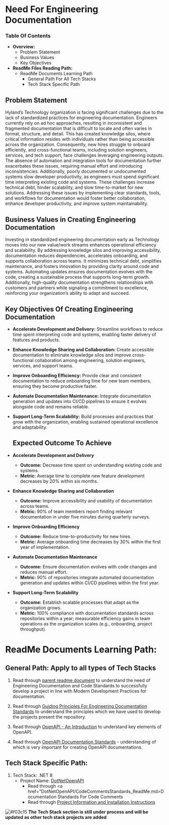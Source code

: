 # Need For Engineering Documentation

### Table Of Contents
* **Overview:**
  - Problem Statement
  - Business Values
  - Key Objectives
* **ReadMe Files Reading Path:**
  - ReadMe Documents Learning Path
    - General Path For All Tech Stacks
    - Tech Stack Specific Path

## Problem Statement
Hyland’s Technology organization is facing significant challenges due to the lack of standardized practices for engineering documentation. Engineers currently rely on ad hoc approaches, resulting in inconsistent and fragmented documentation that is difficult to locate and often varies in format, structure, and detail. This has created knowledge silos, where critical information resides with individuals rather than being accessible across the organization. Consequently, new hires struggle to onboard efficiently, and cross-functional teams, including solution engineers, services, and tech support, face challenges leveraging engineering outputs. The absence of automation and integration tools for documentation further exacerbates these issues, requiring manual effort and introducing inconsistencies. Additionally, poorly documented or undocumented systems slow developer productivity, as engineers must spend significant time interpreting existing code and systems. These challenges increase technical debt, hinder scalability, and slow time-to-market for new solutions. Addressing these issues by implementing clear standards, tools, and workflows for documentation would foster better collaboration, enhance developer productivity, and improve system maintainability.
## Business Values in Creating Engineering Documentation
Investing in standardized engineering documentation early as Technology moves into our new value/work streams enhances operational efficiency and scalability. By addressing knowledge silos and improving accessibility, documentation reduces dependencies, accelerates onboarding, and supports collaboration across teams. It minimizes technical debt, simplifies maintenance, and fosters innovation by providing clarity around code and systems. Automating updates ensures documentation evolves with the code, creating a sustainable process that supports long-term growth. Additionally, high-quality documentation strengthens relationships with customers and partners while signaling a commitment to excellence, reinforcing your organization’s ability to adapt and succeed.
## Key Objectives Of Creating Engineering Documentation
* **Accelerate Development and Delivery:** Streamline workflows to reduce time spent interpreting code and systems, enabling faster delivery of features and products.

* **Enhance Knowledge Sharing and Collaboration:** Create accessible documentation to eliminate knowledge silos and improve cross-functional collaboration among engineering, solution engineers, services, and support teams.

* **Improve Onboarding Efficiency:** Provide clear and consistent documentation to reduce onboarding time for new team members, ensuring they become productive faster.

* **Automate Documentation Maintenance:** Integrate documentation generation and updates into CI/CD pipelines to ensure it evolves alongside code and remains reliable.

* **Support Long-Term Scalability:** Build processes and practices that grow with the organization, enabling sustained operational excellence and adaptability.
  ## Expected Outcome To Achieve
* **Accelerate Development and Delivery**
  - **Outcome:** Decrease time spent on understanding existing code and systems.
  - **Metric:** Average time to complete new feature development decreases by 20% within six months.

* **Enhance Knowledge Sharing and Collaboration**
  - **Outcome:** Improve accessibility and usability of documentation across teams.
  - **Metric:** 90% of team members report finding relevant documentation in under five minutes during quarterly surveys.

* **Improve Onboarding Efficiency**
  - **Outcome:** Reduce time-to-productivity for new hires.
  - **Metric:** Average onboarding time decreases by 30% within the first year of implementation.

* **Automate Documentation Maintenance**
  - **Outcome:** Ensure documentation evolves with code changes and reduces manual effort.
  - **Metric:** 90% of repositories integrate automated documentation generation and updates within CI/CD pipelines within the first year.

* **Support Long-Term Scalability**
  - **Outcome:** Establish scalable processes that adapt as the organization grows.
  - **Metric:** 100% compliance with documentation standards across repositories within a year; measurable efficiency gains in team operations as the organization scales (e.g., onboarding, project throughput).
  
# ReadMe Documents Learning Path:

## General Path: Apply to all types of Tech Stacks

1. Read through <a href="README.md">parent readme document</a> to understand the need of Engineering Documentation and Code Standards to successfully develop a project in line with Modern Development Practices for documentation.
     
2. Read through <a href="EngineeringDocumentationStandards_GuidingPrinciples_ReadMe.md">Guiding Principles For Engineering Documentation Standards<a> to understand the principles which we have used to develop the projects present the repository.
 
3. Read through <a href="OpenAPIIntroduction_ReadMe.md">OpenAPI - An Introduction</a> to understand key elements of OpenAPI.

4. Read through <a href="OpenAPIStandards_ReadMe.md">OpenAPI Documentation Standards</a> - understanding of which is very important for creating OpenAPI documentations.

## Tech Stack Specific Path:

1. Tech Stack: .NET 8
   - Project Name: <a href="DotNetOpenAPI">DotNetOpenAPI</a>
     - Read through <a href="DotNetOpenAPI/CodeCommentsStandards_ReadMe.md>Documentation Standards For Code Comments</a>
     - Read through <a href="DotNetOpenAPI/InstallationIntructions_Readme.md">Project Information and Installation Instructions</a>

![#f03c15](https://placehold.co/15x15/f03c15/f03c15.png)
  **The Tech Stack section is still under process and will be updated as other tech stack projects are added**
